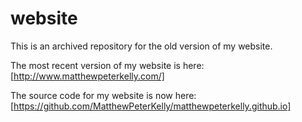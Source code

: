 # website
This is an archived repository for the old version of my website.

The most recent version of my website is here:
[http://www.matthewpeterkelly.com/]

The source code for my website is now here:
[https://github.com/MatthewPeterKelly/matthewpeterkelly.github.io]
